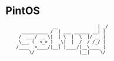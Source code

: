 # PintOS

```                                    ___   
		          __               | _/
	  __________ /  | ___ ______ __| |
	 /  ___/  _ \|  | \  |  \  |/ __ | 
	 \___ (  <_> )  _\|  |  /  / /_/ | 
	/____  >____/|__| |____/|__\____ | 
		 \/                 |__|    \/ 
```
